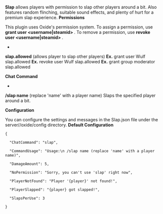 **Slap** allows players with permission to slap other players around a bit. Also features random flinching, suitable sound effects, and plenty of hurt for a premium slap experience.
**Permissions**

This plugin uses Oxide's permission system. To assign a permission, use **grant user <username|steamid> <permission>**. To remove a permission, use **revoke user <username|steamid> <permission>**.


* 
**slap.allowed** (allows player to slap other players)
**Ex.** grant user Wulf slap.allowed
**Ex.** revoke user Wulf slap.allowed
**Ex.** grant group moderator slap.allowed


**Chat Command**


* 
**/slap name** (replace 'name' with a player name)
Slaps the specified player around a bit.


**Configuration**

You can configure the settings and messages in the Slap.json file under the server/<identity>/oxide/config directory.
**Default Configuration**

````
{

  "ChatCommand": "slap",

  "CommandUsage": "Usage:\n /slap name (replace 'name' with a player name)",

  "DamageAmount": 5,

  "NoPermission": "Sorry, you can't use 'slap' right now",

  "PlayerNotFound": "Player '{player}' not found!",

  "PlayerSlapped": "{player} got slapped!",

  "SlapsPerUse": 3

}
````